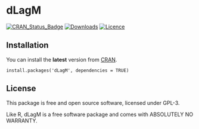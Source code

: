 dLagM
====================
[![CRAN_Status_Badge](https://www.r-pkg.org/badges/version/dLagM)](https://cran.r-project.org/package=dLagM)
[![Downloads](https://cranlogs.r-pkg.org/badges/dLagM)](https://cran.r-project.org/package=dLagM)
[![Licence](https://img.shields.io/badge/licence-GPL--3-blue.svg)](https://www.gnu.org/licenses/gpl-3.0.en.html)


## Installation
You can install the **latest** version from
[CRAN](https://cran.r-project.org/package=dLagM).

```
install.packages('dLagM', dependencies = TRUE)
```

## License

This package is free and open source software, licensed under GPL-3.

Like R, dLagM is a free software package and comes with ABSOLUTELY NO WARRANTY.
